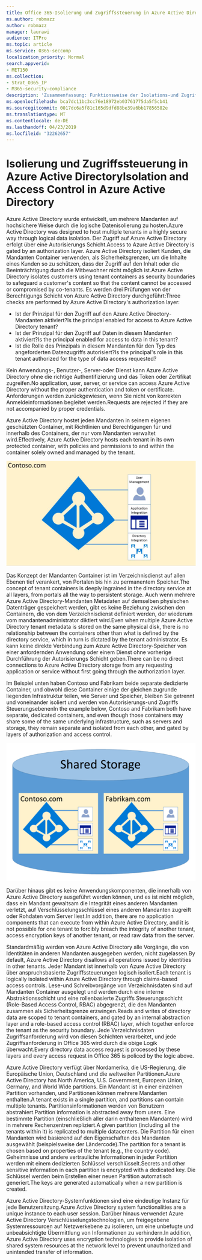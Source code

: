```yaml
---
title: Office 365-Isolierung und Zugriffssteuerung in Azure Active Directory
ms.author: robmazz
author: robmazz
manager: laurawi
audience: ITPro
ms.topic: article
ms.service: O365-seccomp
localization_priority: Normal
search.appverid:
- MET150
ms.collection:
- Strat_O365_IP
- M365-security-compliance
description: 'Zusammenfassung: Funktionsweise der Isolations-und Zugriffssteuerung in Azure Active Directory.'
ms.openlocfilehash: bca7dc11bc3cc76e18972eb03761775da5f5cb41
ms.sourcegitcommit: 0017dc6a5f81c165d9dfd88be39a6bb17856582e
ms.translationtype: MT
ms.contentlocale: de-DE
ms.lasthandoff: 04/23/2019
ms.locfileid: "32262657"
---
```

# <a name="isolation-and-access-control-in-azure-active-directory"></a><span data-ttu-id="86a87-103">Isolierung und Zugriffssteuerung in Azure Active Directory</span><span class="sxs-lookup"><span data-stu-id="86a87-103">Isolation and Access Control in Azure Active Directory</span></span>

<span data-ttu-id="86a87-104">Azure Active Directory wurde entwickelt, um mehrere Mandanten auf hochsichere Weise durch die logische Datenisolierung zu hosten.</span><span class="sxs-lookup"><span data-stu-id="86a87-104">Azure Active Directory was designed to host multiple tenants in a highly secure way through logical data isolation.</span></span> <span data-ttu-id="86a87-105">Der Zugriff auf Azure Active Directory erfolgt über eine Autorisierungs Schicht.</span><span class="sxs-lookup"><span data-stu-id="86a87-105">Access to Azure Active Directory is gated by an authorization layer.</span></span> <span data-ttu-id="86a87-106">Azure Active Directory isoliert Kunden, die Mandanten Container verwenden, als Sicherheitsgrenzen, um die Inhalte eines Kunden so zu schützen, dass der Zugriff auf den Inhalt oder die Beeinträchtigung durch die Mitbewohner nicht möglich ist.</span><span class="sxs-lookup"><span data-stu-id="86a87-106">Azure Active Directory isolates customers using tenant containers as security boundaries to safeguard a customer's content so that the content cannot be accessed or compromised by co-tenants.</span></span> <span data-ttu-id="86a87-107">Es werden drei Prüfungen von der Berechtigungs Schicht von Azure Active Directory durchgeführt:</span><span class="sxs-lookup"><span data-stu-id="86a87-107">Three checks are performed by Azure Active Directory's authorization layer:</span></span>
- <span data-ttu-id="86a87-108">Ist der Prinzipal für den Zugriff auf den Azure Active Directory-Mandanten aktiviert?</span><span class="sxs-lookup"><span data-stu-id="86a87-108">Is the principal enabled for access to Azure Active Directory tenant?</span></span>
- <span data-ttu-id="86a87-109">Ist der Prinzipal für den Zugriff auf Daten in diesem Mandanten aktiviert?</span><span class="sxs-lookup"><span data-stu-id="86a87-109">Is the principal enabled for access to data in this tenant?</span></span>
- <span data-ttu-id="86a87-110">Ist die Rolle des Prinzipals in diesem Mandanten für den Typ des angeforderten Datenzugriffs autorisiert?</span><span class="sxs-lookup"><span data-stu-id="86a87-110">Is the principal's role in this tenant authorized for the type of data access requested?</span></span>

<span data-ttu-id="86a87-111">Kein Anwendungs-, Benutzer-, Server-oder Dienst kann Azure Active Directory ohne die richtige Authentifizierung und das Token oder Zertifikat zugreifen.</span><span class="sxs-lookup"><span data-stu-id="86a87-111">No application, user, server, or service can access Azure Active Directory without the proper authentication and token or certificate.</span></span> <span data-ttu-id="86a87-112">Anforderungen werden zurückgewiesen, wenn Sie nicht von korrekten Anmeldeinformationen begleitet werden.</span><span class="sxs-lookup"><span data-stu-id="86a87-112">Requests are rejected if they are not accompanied by proper credentials.</span></span>

<span data-ttu-id="86a87-113">Azure Active Directory hostet jeden Mandanten in seinem eigenen geschützten Container, mit Richtlinien und Berechtigungen für und innerhalb des Containers, der nur vom Mandanten verwaltet wird.</span><span class="sxs-lookup"><span data-stu-id="86a87-113">Effectively, Azure Active Directory hosts each tenant in its own protected container, with policies and permissions to and within the container solely owned and managed by the tenant.</span></span>
 
![Azure-Container](media/office-365-isolation-azure-container.png)

<span data-ttu-id="86a87-115">Das Konzept der Mandanten Container ist im Verzeichnisdienst auf allen Ebenen tief verankert, von Portalen bis hin zu permanentem Speicher.</span><span class="sxs-lookup"><span data-stu-id="86a87-115">The concept of tenant containers is deeply ingrained in the directory service at all layers, from portals all the way to persistent storage.</span></span> <span data-ttu-id="86a87-116">Auch wenn mehrere Azure Active Directory-Mandanten Metadaten auf demselben physischen Datenträger gespeichert werden, gibt es keine Beziehung zwischen den Containern, die von dem Verzeichnisdienst definiert werden, der wiederum vom mandantenadministrator diktiert wird.</span><span class="sxs-lookup"><span data-stu-id="86a87-116">Even when multiple Azure Active Directory tenant metadata is stored on the same physical disk, there is no relationship between the containers other than what is defined by the directory service, which in turn is dictated by the tenant administrator.</span></span> <span data-ttu-id="86a87-117">Es kann keine direkte Verbindung zum Azure Active Directory-Speicher von einer anfordernden Anwendung oder einem Dienst ohne vorherige Durchführung der Autorisierungs Schicht geben.</span><span class="sxs-lookup"><span data-stu-id="86a87-117">There can be no direct connections to Azure Active Directory storage from any requesting application or service without first going through the authorization layer.</span></span>

<span data-ttu-id="86a87-118">Im Beispiel unten haben Contoso und Fabrikam beide separate dedizierte Container, und obwohl diese Container einige der gleichen zugrunde liegenden Infrastruktur teilen, wie Server und Speicher, bleiben Sie getrennt und voneinander isoliert und werden von Autorisierungs-und Zugriffs Steuerungsebenen</span><span class="sxs-lookup"><span data-stu-id="86a87-118">In the example below, Contoso and Fabrikam both have separate, dedicated containers, and even though those containers may share some of the same underlying infrastructure, such as servers and storage, they remain separate and isolated from each other, and gated by layers of authorization and access control.</span></span>
 
![Dedizierte Azure-Container](media/office-365-isolation-azure-dedicated-containers.png)

<span data-ttu-id="86a87-120">Darüber hinaus gibt es keine Anwendungskomponenten, die innerhalb von Azure Active Directory ausgeführt werden können, und es ist nicht möglich, dass ein Mandant gewaltsam die Integrität eines anderen Mandanten verletzt, auf Verschlüsselungsschlüssel eines anderen Mandanten zugreift oder Rohdaten vom Server liest.</span><span class="sxs-lookup"><span data-stu-id="86a87-120">In addition, there are no application components that can execute from within Azure Active Directory, and it is not possible for one tenant to forcibly breach the integrity of another tenant, access encryption keys of another tenant, or read raw data from the server.</span></span>

<span data-ttu-id="86a87-121">Standardmäßig werden von Azure Active Directory alle Vorgänge, die von Identitäten in anderen Mandanten ausgegeben werden, nicht zugelassen.</span><span class="sxs-lookup"><span data-stu-id="86a87-121">By default, Azure Active Directory disallows all operations issued by identities in other tenants.</span></span> <span data-ttu-id="86a87-122">Jeder Mandant ist innerhalb von Azure Active Directory über anspruchsbasierte Zugriffssteuerungen logisch isoliert.</span><span class="sxs-lookup"><span data-stu-id="86a87-122">Each tenant is logically isolated within Azure Active Directory through claims-based access controls.</span></span> <span data-ttu-id="86a87-123">Lese-und Schreibvorgänge von Verzeichnisdaten sind auf Mandanten Container ausgelegt und werden durch eine interne Abstraktionsschicht und eine rollenbasierte Zugriffs Steuerungsschicht (Role-Based Access Control, RBAC) abgegrenzt, die den Mandanten zusammen als Sicherheitsgrenze erzwingen.</span><span class="sxs-lookup"><span data-stu-id="86a87-123">Reads and writes of directory data are scoped to tenant containers, and gated by an internal abstraction layer and a role-based access control (RBAC) layer, which together enforce the tenant as the security boundary.</span></span> <span data-ttu-id="86a87-124">Jede Verzeichnisdaten Zugriffsanforderung wird von diesen Schichten verarbeitet, und jede Zugriffsanforderung in Office 365 wird durch die obige Logik überwacht.</span><span class="sxs-lookup"><span data-stu-id="86a87-124">Every directory data access request is processed by these layers and every access request in Office 365 is policed by the logic above.</span></span>

<span data-ttu-id="86a87-125">Azure Active Directory verfügt über Nordamerika, die US-Regierung, die Europäische Union, Deutschland und die weltweiten Partitionen.</span><span class="sxs-lookup"><span data-stu-id="86a87-125">Azure Active Directory has North America, U.S. Government, European Union, Germany, and World Wide partitions.</span></span> <span data-ttu-id="86a87-126">Ein Mandant ist in einer einzelnen Partition vorhanden, und Partitionen können mehrere Mandanten enthalten.</span><span class="sxs-lookup"><span data-stu-id="86a87-126">A tenant exists in a single partition, and partitions can contain multiple tenants.</span></span> <span data-ttu-id="86a87-127">Partitionsinformationen werden von Benutzern abstrahiert.</span><span class="sxs-lookup"><span data-stu-id="86a87-127">Partition information is abstracted away from users.</span></span> <span data-ttu-id="86a87-128">Eine bestimmte Partition (einschließlich aller darin enthaltenen Mandanten) wird in mehrere Rechenzentren repliziert.</span><span class="sxs-lookup"><span data-stu-id="86a87-128">A given partition (including all the tenants within it) is replicated to multiple datacenters.</span></span> <span data-ttu-id="86a87-129">Die Partition für einen Mandanten wird basierend auf den Eigenschaften des Mandanten ausgewählt (beispielsweise der Ländercode).</span><span class="sxs-lookup"><span data-stu-id="86a87-129">The partition for a tenant is chosen based on properties of the tenant (e.g., the country code).</span></span> <span data-ttu-id="86a87-130">Geheimnisse und andere vertrauliche Informationen in jeder Partition werden mit einem dedizierten Schlüssel verschlüsselt.</span><span class="sxs-lookup"><span data-stu-id="86a87-130">Secrets and other sensitive information in each partition is encrypted with a dedicated key.</span></span> <span data-ttu-id="86a87-131">Die Schlüssel werden beim Erstellen einer neuen Partition automatisch generiert.</span><span class="sxs-lookup"><span data-stu-id="86a87-131">The keys are generated automatically when a new partition is created.</span></span>

<span data-ttu-id="86a87-132">Azure Active Directory-Systemfunktionen sind eine eindeutige Instanz für jede Benutzersitzung.</span><span class="sxs-lookup"><span data-stu-id="86a87-132">Azure Active Directory system functionalities are a unique instance to each user session.</span></span> <span data-ttu-id="86a87-133">Darüber hinaus verwendet Azure Active Directory Verschlüsselungstechnologien, um freigegebene Systemressourcen auf Netzwerkebene zu isolieren, um eine unbefugte und unbeabsichtigte Übermittlung von Informationen zu verhindern.</span><span class="sxs-lookup"><span data-stu-id="86a87-133">In addition, Azure Active Directory uses encryption technologies to provide isolation of shared system resources at the network level to prevent unauthorized and unintended transfer of information.</span></span>
